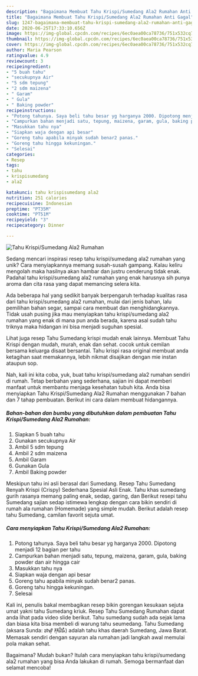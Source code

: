 ```yaml
---
description: "Bagaimana Membuat Tahu Krispi/Sumedang Ala2 Rumahan Anti Gagal"
title: "Bagaimana Membuat Tahu Krispi/Sumedang Ala2 Rumahan Anti Gagal"
slug: 1247-bagaimana-membuat-tahu-krispi-sumedang-ala2-rumahan-anti-gagal
date: 2020-06-25T17:33:10.656Z
image: https://img-global.cpcdn.com/recipes/6ec0aea00ca78736/751x532cq70/tahu-krispisumedang-ala2-rumahan-foto-resep-utama.jpg
thumbnail: https://img-global.cpcdn.com/recipes/6ec0aea00ca78736/751x532cq70/tahu-krispisumedang-ala2-rumahan-foto-resep-utama.jpg
cover: https://img-global.cpcdn.com/recipes/6ec0aea00ca78736/751x532cq70/tahu-krispisumedang-ala2-rumahan-foto-resep-utama.jpg
author: Maria Pearson
ratingvalue: 4.9
reviewcount: 3
recipeingredient:
- "5 buah tahu"
- "secukupnya Air"
- "5 sdm tepung"
- "2 sdm maizena"
- " Garam"
- " Gula"
- " Baking powder"
recipeinstructions:
- "Potong tahunya. Saya beli tahu besar yg harganya 2000. Dipotong menjadi 12 bagian per tahu"
- "Campurkan bahan menjadi satu, tepung, maizena, garam, gula, baking powder dan air hingga cair"
- "Masukkan tahu nya"
- "Siapkan waja dengan api besar"
- "Goreng tahu apabila minyak sudah benar2 panas."
- "Goreng tahu hingga kekuningan."
- "Selesai"
categories:
- Resep
tags:
- tahu
- krispisumedang
- ala2

katakunci: tahu krispisumedang ala2 
nutrition: 251 calories
recipecuisine: Indonesian
preptime: "PT35M"
cooktime: "PT51M"
recipeyield: "3"
recipecategory: Dinner

---
```



![Tahu Krispi/Sumedang Ala2 Rumahan](https://img-global.cpcdn.com/recipes/6ec0aea00ca78736/751x532cq70/tahu-krispisumedang-ala2-rumahan-foto-resep-utama.jpg)

Sedang mencari inspirasi resep tahu krispi/sumedang ala2 rumahan yang unik? Cara menyiapkannya memang susah-susah gampang. Kalau keliru mengolah maka hasilnya akan hambar dan justru cenderung tidak enak. Padahal tahu krispi/sumedang ala2 rumahan yang enak harusnya sih punya aroma dan cita rasa yang dapat memancing selera kita.

Ada beberapa hal yang sedikit banyak berpengaruh terhadap kualitas rasa dari tahu krispi/sumedang ala2 rumahan, mulai dari jenis bahan, lalu pemilihan bahan segar, sampai cara membuat dan menghidangkannya. Tidak usah pusing jika mau menyiapkan tahu krispi/sumedang ala2 rumahan yang enak di mana pun anda berada, karena asal sudah tahu triknya maka hidangan ini bisa menjadi suguhan spesial.

Lihat juga resep Tahu Sumedang krispi mudah enak lainnya. Membuat Tahu Krispi dengan mudah, murah, enak dan sehat. cocok untuk cemilan bersama keluarga disaat bersantai. Tahu krispi rasa original membuat anda ketagihan saat memakannya, lebih nikmat disajikan dengan mie instan ataupun sop.


Nah, kali ini kita coba, yuk, buat tahu krispi/sumedang ala2 rumahan sendiri di rumah. Tetap berbahan yang sederhana, sajian ini dapat memberi manfaat untuk membantu menjaga kesehatan tubuh kita. Anda bisa menyiapkan Tahu Krispi/Sumedang Ala2 Rumahan menggunakan 7 bahan dan 7 tahap pembuatan. Berikut ini cara dalam membuat hidangannya.

<!--inarticleads1-->

##### Bahan-bahan dan bumbu yang dibutuhkan dalam pembuatan Tahu Krispi/Sumedang Ala2 Rumahan:

1. Siapkan 5 buah tahu
1. Gunakan secukupnya Air
1. Ambil 5 sdm tepung
1. Ambil 2 sdm maizena
1. Ambil  Garam
1. Gunakan  Gula
1. Ambil  Baking powder


Meskipun tahu ini asli berasal dari Sumedang. Resep Tahu Sumedang Renyah Krispi (Crispy) Sederhana Spesial Asli Enak. Tahu khas sumedang gurih rasanya memang paling enak, sedap, garing, dan Berikut resepi tahu Sumedang sajian sedap istimewa lengkap dengan cara bikin sendiri di rumah ala rumahan (Homemade) yang simple mudah. Berikut adalah resep tahu Sumedang, camilan favorit sejuta umat. 

<!--inarticleads2-->

##### Cara menyiapkan Tahu Krispi/Sumedang Ala2 Rumahan:

1. Potong tahunya. Saya beli tahu besar yg harganya 2000. Dipotong menjadi 12 bagian per tahu
1. Campurkan bahan menjadi satu, tepung, maizena, garam, gula, baking powder dan air hingga cair
1. Masukkan tahu nya
1. Siapkan waja dengan api besar
1. Goreng tahu apabila minyak sudah benar2 panas.
1. Goreng tahu hingga kekuningan.
1. Selesai


Kali ini, penulis bakal membagikan resep bikin gorengan kesukaan sejuta umat yakni tahu Sumedang kriuk. Resep Tahu Sumedang Rumahan dapat anda lihat pada video slide berikut. Tahu sumedang sudah ada sejak lama dan biasa kita bisa membeli di warung tahu seumedang. Tahu Sumedang (aksara Sunda: ᮒᮠᮥ ᮞᮥᮙᮨᮓᮀ) adalah tahu khas daerah Sumedang, Jawa Barat. Memasak sendiri dengan sayuran ala rumahan jadi langkah awal memulai pola makan sehat. 

Bagaimana? Mudah bukan? Itulah cara menyiapkan tahu krispi/sumedang ala2 rumahan yang bisa Anda lakukan di rumah. Semoga bermanfaat dan selamat mencoba!
